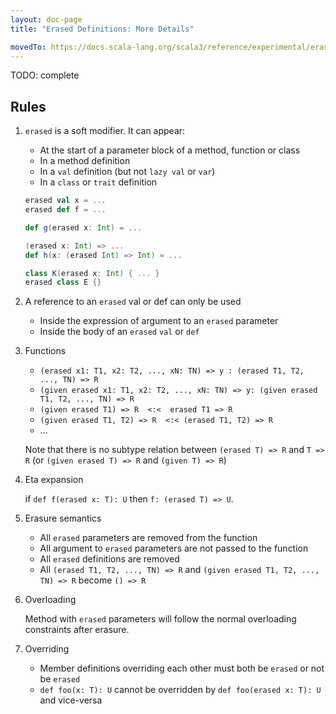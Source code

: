```yaml
---
layout: doc-page
title: "Erased Definitions: More Details"

movedTo: https://docs.scala-lang.org/scala3/reference/experimental/erased-defs-spec.html
---
```


TODO: complete
## Rules

1. `erased` is a soft modifier. It can appear:
   * At the start of a parameter block of a method, function or class
   * In a method definition
   * In a `val` definition (but not `lazy val` or `var`)
   * In a `class` or `trait` definition

    ```scala
    erased val x = ...
    erased def f = ...

    def g(erased x: Int) = ...

    (erased x: Int) => ...
    def h(x: (erased Int) => Int) = ...

    class K(erased x: Int) { ... }
    erased class E {}
    ```


2. A reference to an `erased` val or def can only be used
   * Inside the expression of argument to an `erased` parameter
   * Inside the body of an `erased` `val` or `def`


3. Functions
   * `(erased x1: T1, x2: T2, ..., xN: TN) => y : (erased T1, T2, ..., TN) => R`
   * `(given erased x1: T1, x2: T2, ..., xN: TN) => y: (given erased T1, T2, ..., TN) => R`
   * `(given erased T1) => R  <:<  erased T1 => R`
   * `(given erased T1, T2) => R  <:< (erased T1, T2) => R`
   *  ...

   Note that there is no subtype relation between `(erased T) => R` and `T => R` (or `(given erased T) => R` and `(given T) => R`)


4. Eta expansion

   if `def f(erased x: T): U` then `f: (erased T) => U`.


5. Erasure semantics
   * All `erased` parameters are removed from the function
   * All argument to `erased` parameters are not passed to the function
   * All `erased` definitions are removed
   * All `(erased T1, T2, ..., TN) => R` and `(given erased T1, T2, ..., TN) => R` become `() => R`


6. Overloading

   Method with `erased` parameters will follow the normal overloading constraints after erasure.


7. Overriding
   * Member definitions overriding each other must both be `erased` or not be `erased`
   * `def foo(x: T): U` cannot be overridden by `def foo(erased x: T): U` and vice-versa
